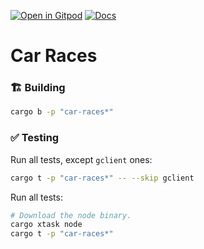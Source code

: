 [![Open in Gitpod](https://img.shields.io/badge/Open_in-Gitpod-white?logo=gitpod)](https://gitpod.io/#FOLDER=vara-man/https://github.com/gear-foundation/dapps)
[![Docs](https://img.shields.io/github/actions/workflow/status/gear-foundation/dapps/contracts.yml?logo=rust&label=docs)](https://dapps.gear.rs/car-races_io)

# Car Races

### 🏗️ Building

```sh
cargo b -p "car-races*"
```

### ✅ Testing

Run all tests, except `gclient` ones:
```sh
cargo t -p "car-races*" -- --skip gclient
```

Run all tests:
```sh
# Download the node binary.
cargo xtask node
cargo t -p "car-races*"
```
